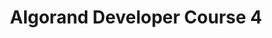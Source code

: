 ---
title: "Algorand Developer Course 4"
description: "Understanding what dApp is and how you can build dApps with Python and Reach language. By the end of this module, you will have understand what a dApp is and would be able to build your own dApp as well as built a template dApp with both Python and Reach."
type: "course"
category: "Algorand Protocol Course,Algorand Components,dApps"
difficulty: ""
summary: "Building dApps with the Python language and Reach language"
file_path: ""
image: "https://assets-global.website-files.com/5e39e095596498a8b9624af1/5ffca6e3e0d8ad9231cc2af6_Portfolio-course---final.png"
link: "https://drive.google.com/file/d/1bDZgVJzyb25uwmjB4qdAGMsXV98YdnGC/view"
status: "open"
---